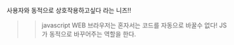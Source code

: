 사용자와 동적으로 상호작용하고싶다 라는 니즈!! 
>> javascript
WEB 브라우저는 혼자서는 코드를 자동으로 바꿀수 없다!
JS 가 동적으로 바꾸어주는 역할을 한다. 

<!-- 

기본 html 태그틀 복사용

<!DOCTYPE html>
<html>
    <head>
        <meta charset="utf-8">
        <title></title>
    </head>
    <body>

    </body>
</html>

-->

